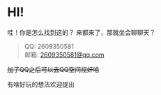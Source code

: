 HI!
====
哇！你是怎么找到这的？
来都来了，那就坐会聊聊天？
>QQ: 2609350581  
>邮箱: 2609350581@qq.com

~~加了QQ之后可以去QQ空间视奸哈~~

有啥好玩的想法欢迎提出
